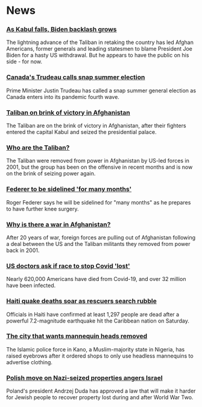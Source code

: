 # News
### [As Kabul falls, Biden backlash grows](https://www.bbc.com/news/world-us-canada-58224399)
The lightning advance of the Taliban in retaking the country has led Afghan Americans, former generals and leading statesmen to blame President Joe Biden for a hasty US withdrawal. But he appears to have the public on his side - for now.
### [Canada's Trudeau calls snap summer election](https://www.bbc.com/news/world-us-canada-58209031)
Prime Minister Justin Trudeau has called a snap summer general election as Canada enters into its pandemic fourth wave. 
### [Taliban on brink of victory in Afghanistan](https://www.bbc.com/news/world-asia-58223231)
The Taliban are on the brink of victory in Afghanistan, after their fighters entered the capital Kabul and seized the presidential palace.
### [Who are the Taliban?](https://www.bbc.com/news/world-south-asia-11451718)
The Taliban were removed from power in Afghanistan by US-led forces in 2001, but the group has been on the offensive in recent months and is now on the brink of seizing power again.
### [Federer to be sidelined 'for many months'](https://www.bbc.com/sport/tennis/58223042)
Roger Federer says he will be sidelined for "many months" as he prepares to have further knee surgery.
### [Why is there a war in Afghanistan?](https://www.bbc.com/news/world-asia-49192495)
After 20 years of war, foreign forces are pulling out of Afghanistan following a deal between the US and the Taliban militants they removed from power back in 2001.
### [US doctors ask if race to stop Covid 'lost'](https://www.bbc.com/news/world-us-canada-58208721)
Nearly 620,000 Americans have died from Covid-19, and over 32 million have been infected.
### [Haiti quake deaths soar as rescuers search rubble](https://www.bbc.com/news/world-latin-america-58222888)
Officials in Haiti have confirmed at least 1,297 people are dead after a powerful 7.2-magnitude earthquake hit the Caribbean nation on Saturday.
### [The city that wants mannequin heads removed](https://www.bbc.com/news/world-africa-58175709)
The Islamic police force in Kano, a Muslim-majority state in Nigeria, has raised eyebrows after it ordered shops to only use headless mannequins to advertise clothing.
### [Polish move on Nazi-seized properties angers Israel](https://www.bbc.com/news/world-europe-58218750)
Poland's president Andrzej Duda has approved a law that will make it harder for Jewish people to recover property lost during and after World War Two.  

